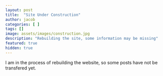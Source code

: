 ```yaml
---
layout: post
title:  "Site Under Construction"
author: jacob
categories: [ ]
tags: []
image: assets/images/construction.jpg
description: "Rebuilding the site, some information may be missing"
featured: true
hidden: true
---
```


I am in the process of rebuilding the website, so some posts have not be transfered yet.